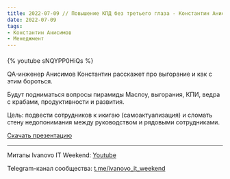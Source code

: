 ```yaml
---
title: 2022-07-09 // Повышение КПД без третьего глаза - Константин Анисимов
date: 2022-07-09
tags:
- Константин Анисимов
- Менеджмент
---
```


#### 

{% youtube sNQYPP0HiQs %}

QA-инженер Анисимов Константин расскажет про выгорание и как с этим бороться.

Будут подниматься вопросы пирамиды Маслоу, выгорания, КПИ, ведра с крабами, продуктивности и развития.

Цель: подвести сотрудников к икигаю (самоактуализация) и сломать стену недопонимания между руководством и рядовыми сотрудниками.

[Скачать презентацию]()

---

Митапы Ivanovo IT Weekend: [Youtube](https://www.youtube.com/channel/UCvNa9tbtI1_xgiY6F1QvQZQ)

Telegram-канал сообщества: [t.me/ivanovo_it_weekend](https://t.me/ivanovo_it_weekend)

